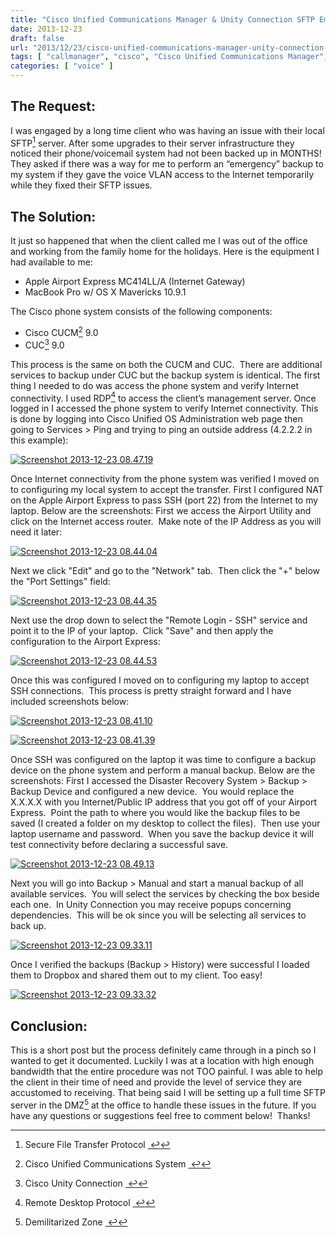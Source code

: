 ```yaml
---
title: "Cisco Unified Communications Manager & Unity Connection SFTP Emergency Backup to Mac OS X over the Internet"
date: 2013-12-23
draft: false
url: "2013/12/23/cisco-unified-communications-manager-unity-connection-sftp-emergency-backup-to-mac-os-x-over-the-internet"
tags: [ "callmanager", "cisco", "Cisco Unified Communications Manager", "backups", "Unity Connection", "voice", "voip" ]
categories: [ "voice" ]
---
```


## The Request:

I was engaged by a long time client who was having an issue with their local SFTP[^1] server. After some upgrades to their server infrastructure they noticed their phone/voicemail system had not been backed up in MONTHS! They asked if there was a way for me to perform an “emergency” backup to my system if they gave the voice VLAN access to the Internet temporarily while they fixed their SFTP issues.

## The Solution:

It just so happened that when the client called me I was out of the office and working from the family home for the holidays. Here is the equipment I had available to me:

*   Apple Airport Express MC414LL/A (Internet Gateway)
*   MacBook Pro w/ OS X Mavericks 10.9.1

The Cisco phone system consists of the following components:

*   Cisco CUCM[^2] 9.0
*   CUC[^3] 9.0

This process is the same on both the CUCM and CUC.  There are additional services to backup under CUC but the backup system is identical. The first thing I needed to do was access the phone system and verify Internet connectivity. I used RDP[^4] to access the client’s management server. Once logged in I accessed the phone system to verify Internet connectivity. This is done by logging into Cisco Unified OS Administration web page then going to Services > Ping and trying to ping an outside address (4.2.2.2 in this example):

[![Screenshot 2013-12-23 08.47.19](/post/2013-12-23-cisco-unified-communications-manager-unity-connection-sftp-emergency-backup-to-mac-os-x-over-the-internet/screenshot-2013-12-23-08-47-19.png?w=300)](/post/2013-12-23-cisco-unified-communications-manager-unity-connection-sftp-emergency-backup-to-mac-os-x-over-the-internet/screenshot-2013-12-23-08-47-19.png)

Once Internet connectivity from the phone system was verified I moved on to configuring my local system to accept the transfer. First I configured NAT on the Apple Airport Express to pass SSH (port 22) from the Internet to my laptop. Below are the screenshots: First we access the Airport Utility and click on the Internet access router.  Make note of the IP Address as you will need it later:

[![Screenshot 2013-12-23 08.44.04](/post/2013-12-23-cisco-unified-communications-manager-unity-connection-sftp-emergency-backup-to-mac-os-x-over-the-internet/screenshot-2013-12-23-08-44-04.png?w=300)](/post/2013-12-23-cisco-unified-communications-manager-unity-connection-sftp-emergency-backup-to-mac-os-x-over-the-internet/screenshot-2013-12-23-08-44-04.png)

Next we click "Edit" and go to the "Network" tab.  Then click the "+" below the "Port Settings" field:

[![Screenshot 2013-12-23 08.44.35](/post/2013-12-23-cisco-unified-communications-manager-unity-connection-sftp-emergency-backup-to-mac-os-x-over-the-internet/screenshot-2013-12-23-08-44-35.png?w=300)](/post/2013-12-23-cisco-unified-communications-manager-unity-connection-sftp-emergency-backup-to-mac-os-x-over-the-internet/screenshot-2013-12-23-08-44-35.png)

Next use the drop down to select the "Remote Login - SSH" service and point it to the IP of your laptop.  Click "Save" and then apply the configuration to the Airport Express:

[![Screenshot 2013-12-23 08.44.53](/post/2013-12-23-cisco-unified-communications-manager-unity-connection-sftp-emergency-backup-to-mac-os-x-over-the-internet/screenshot-2013-12-23-08-44-53.png?w=300)](/post/2013-12-23-cisco-unified-communications-manager-unity-connection-sftp-emergency-backup-to-mac-os-x-over-the-internet/screenshot-2013-12-23-08-44-53.png)

Once this was configured I moved on to configuring my laptop to accept SSH connections.  This process is pretty straight forward and I have included screenshots below:

[![Screenshot 2013-12-23 08.41.10](/post/2013-12-23-cisco-unified-communications-manager-unity-connection-sftp-emergency-backup-to-mac-os-x-over-the-internet/screenshot-2013-12-23-08-41-10.png?w=300)](/post/2013-12-23-cisco-unified-communications-manager-unity-connection-sftp-emergency-backup-to-mac-os-x-over-the-internet/screenshot-2013-12-23-08-41-10.png)

[![Screenshot 2013-12-23 08.41.39](/post/2013-12-23-cisco-unified-communications-manager-unity-connection-sftp-emergency-backup-to-mac-os-x-over-the-internet/screenshot-2013-12-23-08-41-39.png?w=300)](/post/2013-12-23-cisco-unified-communications-manager-unity-connection-sftp-emergency-backup-to-mac-os-x-over-the-internet/screenshot-2013-12-23-08-41-39.png)

Once SSH was configured on the laptop it was time to configure a backup device on the phone system and perform a manual backup. Below are the screenshots: First I accessed the Disaster Recovery System > Backup > Backup Device and configured a new device.  You would replace the X.X.X.X with you Internet/Public IP address that you got off of your Airport Express.  Point the path to where you would like the backup files to be saved (I created a folder on my desktop to collect the files).  Then use your laptop username and password.  When you save the backup device it will test connectivity before declaring a successful save.

[![Screenshot 2013-12-23 08.49.13](/post/2013-12-23-cisco-unified-communications-manager-unity-connection-sftp-emergency-backup-to-mac-os-x-over-the-internet/screenshot-2013-12-23-08-49-13.png?w=300)](/post/2013-12-23-cisco-unified-communications-manager-unity-connection-sftp-emergency-backup-to-mac-os-x-over-the-internet/screenshot-2013-12-23-08-49-13.png)

Next you will go into Backup > Manual and start a manual backup of all available services.  You will select the services by checking the box beside each one.  In Unity Connection you may receive popups concerning dependencies.  This will be ok since you will be selecting all services to back up.

[![Screenshot 2013-12-23 09.33.11](/post/2013-12-23-cisco-unified-communications-manager-unity-connection-sftp-emergency-backup-to-mac-os-x-over-the-internet/screenshot-2013-12-23-09-33-11.png?w=300)](/post/2013-12-23-cisco-unified-communications-manager-unity-connection-sftp-emergency-backup-to-mac-os-x-over-the-internet/screenshot-2013-12-23-09-33-11.png)

Once I verified the backups (Backup > History) were successful I loaded them to Dropbox and shared them out to my client. Too easy!

[![Screenshot 2013-12-23 09.33.32](/post/2013-12-23-cisco-unified-communications-manager-unity-connection-sftp-emergency-backup-to-mac-os-x-over-the-internet/screenshot-2013-12-23-09-33-32.png?w=300)](/post/2013-12-23-cisco-unified-communications-manager-unity-connection-sftp-emergency-backup-to-mac-os-x-over-the-internet/screenshot-2013-12-23-09-33-32.png)

## Conclusion:

This is a short post but the process definitely came through in a pinch so I wanted to get it documented. Luckily I was at a location with high enough bandwidth that the entire procedure was not TOO painful. I was able to help the client in their time of need and provide the level of service they are accustomed to receiving. That being said I will be setting up a full time SFTP server in the DMZ[^5] at the office to handle these issues in the future. If you have any questions or suggestions feel free to comment below!  Thanks!


[^1]: Secure File Transfer Protocol [ ↩](1 "return to article")
[^2]: Cisco Unified Communications System [ ↩](2 "return to article")
[^3]: Cisco Unity Connection [ ↩](3 "return to article")
[^4]: Remote Desktop Protocol [ ↩](4 "return to article")
[^5]: Demilitarized Zone [ ↩](5 "return to article")
